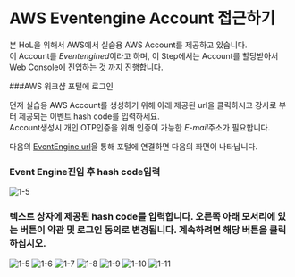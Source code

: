 # AWS Eventengine Account 접근하기

본 HoL을 위해서 AWS에서 실습용 AWS Account를 제공하고 있습니다.\
이 Account를 *Eventengined*이라고 하며, 이 Step에서는 Account를 할당받아서 Web Console에 진입하는 것 까지 진행합니다.

###AWS 워크샵 포털에 로그인

먼저 실습용 AWS Account를 생성하기 위해 아래 제공된 url을 클릭하시고 강사로 부터 제공되는 이벤트 hash code를 입력하세요.\
Account생성시 개인 OTP인증을 위해 인증이 가능한 *E-mail*주소가 필요합니다.

다음의 [EventEngine url](https://dashboard.eventengine.run/)울 통해 포털에 연결하면 다음의 화면이 나타납니다.

### Event Engine진입 후 hash code입력
![1-5](https://user-images.githubusercontent.com/105655711/191244750-80092c48-1f8c-4d94-aabe-fc2a8de51b48.png)
### 텍스트 상자에 제공된 hash code를 입력합니다. 오른쪽 아래 모서리에 있는 버튼이 약관 및 로그인 동의로 변경됩니다. 계속하려면 해당 버튼을 클릭하십시오.
![1-5](https://user-images.githubusercontent.com/105655711/191245685-ff3da611-49e0-4ee9-8c3e-1144b25d7773.png)
![1-6](https://user-images.githubusercontent.com/105655711/191245697-7ac2321a-0df8-4663-8b71-37ca1d4ee77f.png)
![1-7](https://user-images.githubusercontent.com/105655711/191245703-763cfcdb-8923-43ad-a722-2cca9226c691.png)
![1-8](https://user-images.githubusercontent.com/105655711/191245707-8a2e2e4e-57e7-4f83-bc94-f1b67aa03aa0.png)
![1-9](https://user-images.githubusercontent.com/105655711/191245714-7a2c7f7a-915e-428a-9943-04f4c05e5f53.png)
![1-10](https://user-images.githubusercontent.com/105655711/191245715-561ba10a-912f-4fb4-89ad-87c423cbe299.png)
![1-11](https://user-images.githubusercontent.com/105655711/191245718-a82d7876-251d-45ed-ad1d-0da214b8c05a.png)
